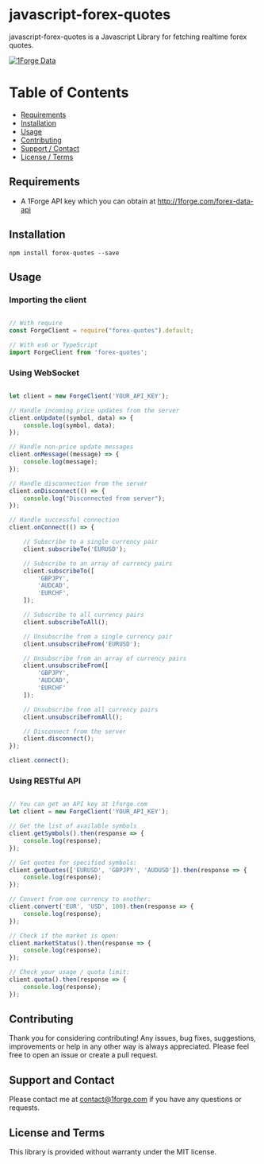 # javascript-forex-quotes

javascript-forex-quotes is a Javascript Library for fetching realtime forex quotes.

<a href="#">![1Forge Data](https://1forge.com/images/1forge.gif)</a>

# Table of Contents

- [Requirements](#requirements)
- [Installation](#installation)
- [Usage](#usage)
- [Contributing](#contributing)
- [Support / Contact](#support-and-contact)
- [License / Terms](#license-and-terms)

## Requirements
* A 1Forge API key which you can obtain at http://1forge.com/forex-data-api

## Installation
```npm install forex-quotes --save```

## Usage

### Importing the client

```javascript

// With require
const ForgeClient = require("forex-quotes").default;

// With es6 or TypeScript
import ForgeClient from 'forex-quotes';

```

### Using WebSocket

```javascript

let client = new ForgeClient('YOUR_API_KEY');

// Handle incoming price updates from the server
client.onUpdate((symbol, data) => {
    console.log(symbol, data);
});

// Handle non-price update messages
client.onMessage((message) => {
    console.log(message);
});

// Handle disconnection from the server
client.onDisconnect(() => {
    console.log("Disconnected from server");
});

// Handle successful connection
client.onConnect(() => {

    // Subscribe to a single currency pair
    client.subscribeTo('EURUSD');

    // Subscribe to an array of currency pairs
    client.subscribeTo([
        'GBPJPY',
        'AUDCAD',
        'EURCHF',
    ]);

    // Subscribe to all currency pairs
    client.subscribeToAll();

    // Unsubscribe from a single currency pair
    client.unsubscribeFrom('EURUSD');

    // Unsubscribe from an array of currency pairs
    client.unsubscribeFrom([
        'GBPJPY',
        'AUDCAD',
        'EURCHF'
    ]);

    // Unsubscribe from all currency pairs
    client.unsubscribeFromAll();

    // Disconnect from the server
    client.disconnect();
});

client.connect();
```

### Using RESTful API
```javascript

// You can get an API key at 1forge.com
let client = new ForgeClient('YOUR_API_KEY');

// Get the list of available symbols
client.getSymbols().then(response => {
    console.log(response);
});

// Get quotes for specified symbols:
client.getQuotes(['EURUSD', 'GBPJPY', 'AUDUSD']).then(response => {
    console.log(response);
});

// Convert from one currency to another:
client.convert('EUR', 'USD', 100).then(response => {
    console.log(response);
});

// Check if the market is open:
client.marketStatus().then(response => {
    console.log(response);
});

// Check your usage / quota limit:
client.quota().then(response => {
    console.log(response);
});

```
## Contributing
Thank you for considering contributing! Any issues, bug fixes, suggestions, improvements or help in any other way is always appreciated.  Please feel free to open an issue or create a pull request.

## Support and Contact
Please contact me at contact@1forge.com if you have any questions or requests.

## License and Terms
This library is provided without warranty under the MIT license.
